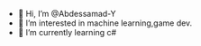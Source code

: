 - 👋 Hi, I’m @Abdessamad-Y
- 👀 I’m interested in machine learning,game dev.
- 🌱 I’m currently learning c#

<!---
Abdessamad-Y/Abdessamad-Y is a ✨ special ✨ repository because its `README.md` (this file) appears on your GitHub profile.
You can click the Preview link to take a look at your changes.
--->
